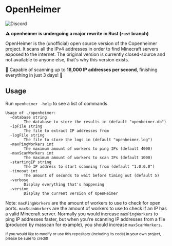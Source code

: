 # OpenHeimer
![Discord](https://img.shields.io/discord/1100991922018979850?color=%235865F2&label=discord&logo=discord&style=for-the-badge)

**:warning: openheimer is undergoing a major rewrite in Rust (`rust` branch)**

OpenHeimer is the (unofficial) open source version of the Copenheimer project. It scans all the IPv4 addresses in order to find Minecraft servers exposed to the internet. The original version is currently closed-source and not available to anyone else, that's why this version exists.

:rocket: Capable of scanning up to <b>16,000 IP addresses per second</b>, finishing everything in just 3 days! :rocket:

## Usage
Run `openheimer -help` to see a list of commands
```
Usage of ./openheimer:
  -database string
        The database to store the results in (default "openheimer.db")
  -ipFile string
        The file to extract IP addresses from
  -logFile string
        The file to store the logs in (default "openheimer.log")
  -maxPingWorkers int
        The maximum amount of workers to ping IPs (default 4000)
  -maxScanWorkers int
        The maximum amount of workers to scan IPs (default 1000)
  -startingIP string
        The IP address to start scanning from (default "1.0.0.0")
  -timeout int
        The amount of seconds to wait before timing out (default 5)
  -verbose
        Display everything that's happening
  -version
        Display the current version of OpenHeimer
```
Note: `maxPingWorkers` are the amount of workers to use to check for open ports. `maxScanWorkers` are the amount of workers to use to check if an IP has a valid Minecraft server. Normally you would increase `maxPingWorkers` to ping IP addresses faster, but when you're scanning IP addresses from a file (produced by masscan for example), you should increase `maxScanWorkers`.

<sub>If you would like to modify or use this repository (including its code) in your own project, please be sure to credit!</sub>
